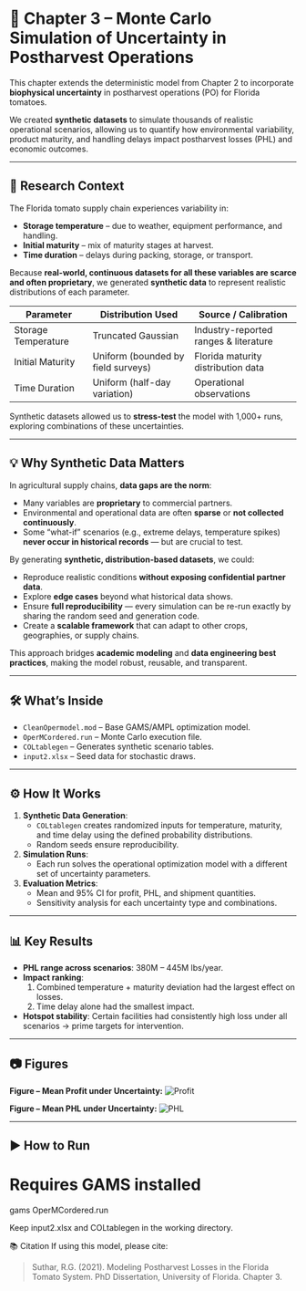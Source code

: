 # 🎲 Chapter 3 – Monte Carlo Simulation of Uncertainty in Postharvest Operations

This chapter extends the deterministic model from Chapter 2 to incorporate **biophysical uncertainty** in postharvest operations (PO) for Florida tomatoes.

We created **synthetic datasets** to simulate thousands of realistic operational scenarios, allowing us to quantify how environmental variability, product maturity, and handling delays impact postharvest losses (PHL) and economic outcomes.

---

## 📄 Research Context
The Florida tomato supply chain experiences variability in:
- **Storage temperature** – due to weather, equipment performance, and handling.
- **Initial maturity** – mix of maturity stages at harvest.
- **Time duration** – delays during packing, storage, or transport.

Because **real-world, continuous datasets for all these variables are scarce and often proprietary**, we generated **synthetic data** to represent realistic distributions of each parameter.

| Parameter          | Distribution Used               | Source / Calibration |
|--------------------|----------------------------------|----------------------|
| Storage Temperature | Truncated Gaussian              | Industry-reported ranges & literature |
| Initial Maturity    | Uniform (bounded by field surveys) | Florida maturity distribution data |
| Time Duration       | Uniform (half-day variation)    | Operational observations |

Synthetic datasets allowed us to **stress-test** the model with 1,000+ runs, exploring combinations of these uncertainties.

---

## 💡 Why Synthetic Data Matters
In agricultural supply chains, **data gaps are the norm**:
- Many variables are **proprietary** to commercial partners.
- Environmental and operational data are often **sparse** or **not collected continuously**.
- Some “what-if” scenarios (e.g., extreme delays, temperature spikes) **never occur in historical records** — but are crucial to test.

By generating **synthetic, distribution-based datasets**, we could:
- Reproduce realistic conditions **without exposing confidential partner data**.
- Explore **edge cases** beyond what historical data shows.
- Ensure **full reproducibility** — every simulation can be re-run exactly by sharing the random seed and generation code.
- Create a **scalable framework** that can adapt to other crops, geographies, or supply chains.

This approach bridges **academic modeling** and **data engineering best practices**, making the model robust, reusable, and transparent.

---

## 🛠 What’s Inside
- `CleanOpermodel.mod` – Base GAMS/AMPL optimization model.
- `OperMCordered.run` – Monte Carlo execution file.
- `COLtablegen` – Generates synthetic scenario tables.
- `input2.xlsx` – Seed data for stochastic draws.

---

## ⚙ How It Works
1. **Synthetic Data Generation**:  
   - `COLtablegen` creates randomized inputs for temperature, maturity, and time delay using the defined probability distributions.
   - Random seeds ensure reproducibility.
2. **Simulation Runs**:  
   - Each run solves the operational optimization model with a different set of uncertainty parameters.
3. **Evaluation Metrics**:
   - Mean and 95% CI for profit, PHL, and shipment quantities.
   - Sensitivity analysis for each uncertainty type and combinations.

---

## 📊 Key Results
- **PHL range across scenarios**: 380M – 445M lbs/year.
- **Impact ranking**:
  1. Combined temperature + maturity deviation had the largest effect on losses.
  2. Time delay alone had the smallest impact.
- **Hotspot stability**: Certain facilities had consistently high loss under all scenarios → prime targets for intervention.

---

## 📷 Figures
**Figure – Mean Profit under Uncertainty:**
![Profit](../assets/dissertation_page_63.png)

**Figure – Mean PHL under Uncertainty:**
![PHL](../assets/dissertation_page_64.png)

---

## ▶ How to Run
# Requires GAMS installed
gams OperMCordered.run

Keep input2.xlsx and COLtablegen in the working directory.

📚 Citation
If using this model, please cite:

> Suthar, R.G. (2021). Modeling Postharvest Losses in the Florida Tomato System. PhD Dissertation, University of Florida. Chapter 3.
